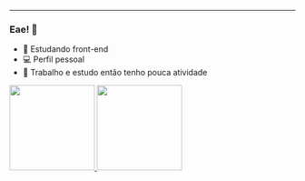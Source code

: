 __________________________________________________________________________________________________________
### Eae! 👋

- 📓 Estudando front-end
- 💻 Perfil pessoal
- 🔧 Trabalho e estudo então tenho pouca atividade

<div>
  <a href="https://github.com/Allan_Bruno">
  <img height="150em" src="https://github-readme-stats.vercel.app/api?username=Allan-Bruno&show_icons=true&theme=dark&include_all_commits=true&count_private=true"/>
  <img height="150em" src="https://github-readme-stats.vercel.app/api/top-langs/?username=Allan-Bruno&layout=compact&langs_count=7&theme=dark"/>
  </a>
</div>
